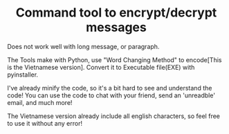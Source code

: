 
<h1 align="center">Command tool to encrypt/decrypt messages</h1>
Does not work well with long message, or paragraph.
<p>The Tools make with Python, use "Word Changing Method" to encode[This is the Vietnamese version]. Convert it to Executable file(EXE) with pyinstaller.</p>
<p align="left"> I've already minify the code, so it's a bit hard to see and understand the code! You can use the code to chat with your friend, send an 'unreadble' email, and much more!</p>
<p align="left"> The Vietnamese version already include all english characters, so feel free to use it without any error!</p>
